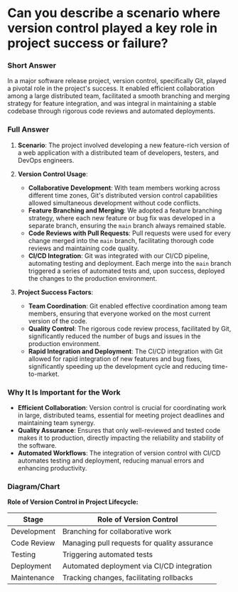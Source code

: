 # Can you describe a scenario where version control played a key role in project success or failure?

### Short Answer
In a major software release project, version control, specifically Git, played a pivotal role in the project's success. It enabled efficient collaboration among a large distributed team, facilitated a smooth branching and merging strategy for feature integration, and was integral in maintaining a stable codebase through rigorous code reviews and automated deployments.

### Full Answer
1. **Scenario**: The project involved developing a new feature-rich version of a web application with a distributed team of developers, testers, and DevOps engineers.

2. **Version Control Usage**:
    - **Collaborative Development**: With team members working across different time zones, Git's distributed version control capabilities allowed simultaneous development without code conflicts.
    - **Feature Branching and Merging**: We adopted a feature branching strategy, where each new feature or bug fix was developed in a separate branch, ensuring the `main` branch always remained stable.
    - **Code Reviews with Pull Requests**: Pull requests were used for every change merged into the `main` branch, facilitating thorough code reviews and maintaining code quality.
    - **CI/CD Integration**: Git was integrated with our CI/CD pipeline, automating testing and deployment. Each merge into the `main` branch triggered a series of automated tests and, upon success, deployed the changes to the production environment.

3. **Project Success Factors**:
    - **Team Coordination**: Git enabled effective coordination among team members, ensuring that everyone worked on the most current version of the code.
    - **Quality Control**: The rigorous code review process, facilitated by Git, significantly reduced the number of bugs and issues in the production environment.
    - **Rapid Integration and Deployment**: The CI/CD integration with Git allowed for rapid integration of new features and bug fixes, significantly speeding up the development cycle and reducing time-to-market.

### Why It Is Important for the Work
- **Efficient Collaboration**: Version control is crucial for coordinating work in large, distributed teams, essential for meeting project deadlines and maintaining team synergy.
- **Quality Assurance**: Ensures that only well-reviewed and tested code makes it to production, directly impacting the reliability and stability of the software.
- **Automated Workflows**: The integration of version control with CI/CD automates testing and deployment, reducing manual errors and enhancing productivity.

### Diagram/Chart
**Role of Version Control in Project Lifecycle:**

| Stage                | Role of Version Control                     |
|----------------------|---------------------------------------------|
| Development          | Branching for collaborative work            |
| Code Review          | Managing pull requests for quality assurance |
| Testing              | Triggering automated tests                  |
| Deployment           | Automated deployment via CI/CD integration   |
| Maintenance          | Tracking changes, facilitating rollbacks    |